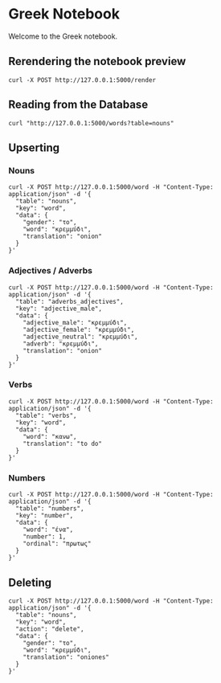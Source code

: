 # Greek Notebook

Welcome to the Greek notebook.

## Rerendering the notebook preview

```
curl -X POST http://127.0.0.1:5000/render
```

## Reading from the Database

```
curl "http://127.0.0.1:5000/words?table=nouns"
```

## Upserting

### Nouns
```
curl -X POST http://127.0.0.1:5000/word -H "Content-Type: application/json" -d '{
  "table": "nouns",
  "key": "word",
  "data": {
    "gender": "το",
    "word": "κρεμμύδι",
    "translation": "onion"
  }                         
}'
```

### Adjectives / Adverbs
```
curl -X POST http://127.0.0.1:5000/word -H "Content-Type: application/json" -d '{
  "table": "adverbs_adjectives",
  "key": "adjective_male",
  "data": {
    "adjective_male": "κρεμμύδι",
    "adjective_female": "κρεμμύδι",
    "adjective_neutral": "κρεμμύδι",
    "adverb": "κρεμμύδι",
    "translation": "onion"
  }                         
}'
```

### Verbs
```
curl -X POST http://127.0.0.1:5000/word -H "Content-Type: application/json" -d '{
  "table": "verbs",
  "key": "word",
  "data": {
    "word": "κανω",
    "translation": "to do"
  }                         
}'
```

### Numbers
```
curl -X POST http://127.0.0.1:5000/word -H "Content-Type: application/json" -d '{
  "table": "numbers",
  "key": "number",
  "data": {
    "word": "ένα",
    "number": 1,
    "ordinal": "πρωτως"
  }                         
}'
```


## Deleting

```
curl -X POST http://127.0.0.1:5000/word -H "Content-Type: application/json" -d '{
  "table": "nouns",
  "key": "word",
  "action": "delete",
  "data": {
    "gender": "το",
    "word": "κρεμμύδι",
    "translation": "oniones"
  }                         
}'
```